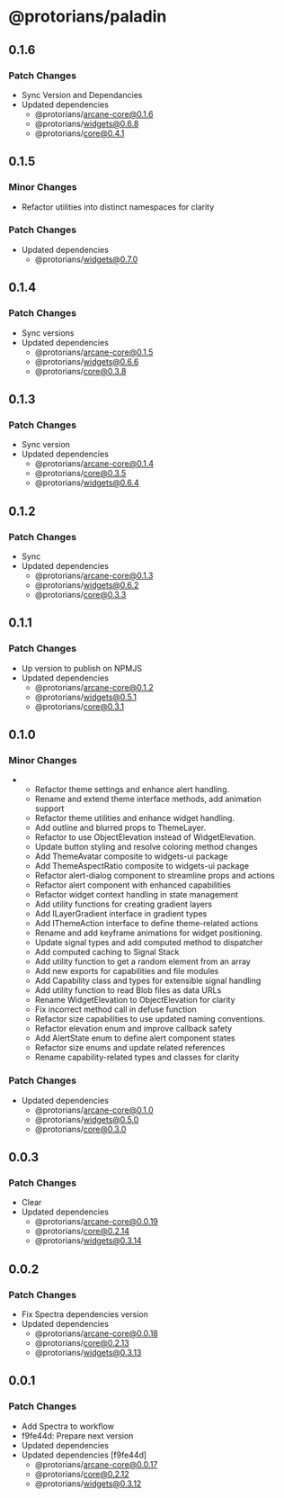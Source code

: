 # @protorians/paladin

## 0.1.6

### Patch Changes

- Sync Version and Dependancies
- Updated dependencies
  - @protorians/arcane-core@0.1.6
  - @protorians/widgets@0.6.8
  - @protorians/core@0.4.1

## 0.1.5

### Minor Changes

- Refactor utilities into distinct namespaces for clarity

### Patch Changes

- Updated dependencies
  - @protorians/widgets@0.7.0

## 0.1.4

### Patch Changes

- Sync versions
- Updated dependencies
  - @protorians/arcane-core@0.1.5
  - @protorians/widgets@0.6.6
  - @protorians/core@0.3.8

## 0.1.3

### Patch Changes

- Sync version
- Updated dependencies
  - @protorians/arcane-core@0.1.4
  - @protorians/core@0.3.5
  - @protorians/widgets@0.6.4

## 0.1.2

### Patch Changes

- Sync
- Updated dependencies
  - @protorians/arcane-core@0.1.3
  - @protorians/widgets@0.6.2
  - @protorians/core@0.3.3

## 0.1.1

### Patch Changes

- Up version to publish on NPMJS
- Updated dependencies
  - @protorians/arcane-core@0.1.2
  - @protorians/widgets@0.5.1
  - @protorians/core@0.3.1

## 0.1.0

### Minor Changes

- - Refactor theme settings and enhance alert handling.
  - Rename and extend theme interface methods, add animation support
  - Refactor theme utilities and enhance widget handling.
  - Add outline and blurred props to ThemeLayer.
  - Refactor to use ObjectElevation instead of WidgetElevation.
  - Update button styling and resolve coloring method changes
  - Add ThemeAvatar composite to widgets-ui package
  - Add ThemeAspectRatio composite to widgets-ui package
  - Refactor alert-dialog component to streamline props and actions
  - Refactor alert component with enhanced capabilities
  - Refactor widget context handling in state management
  - Add utility functions for creating gradient layers
  - Add ILayerGradient interface in gradient types
  - Add IThemeAction interface to define theme-related actions
  - Rename and add keyframe animations for widget positioning.
  - Update signal types and add computed method to dispatcher
  - Add computed caching to Signal Stack
  - Add utility function to get a random element from an array
  - Add new exports for capabilities and file modules
  - Add Capability class and types for extensible signal handling
  - Add utility function to read Blob files as data URLs
  - Rename WidgetElevation to ObjectElevation for clarity
  - Fix incorrect method call in defuse function
  - Refactor size capabilities to use updated naming conventions.
  - Refactor elevation enum and improve callback safety
  - Add AlertState enum to define alert component states
  - Refactor size enums and update related references
  - Rename capability-related types and classes for clarity

### Patch Changes

- Updated dependencies
  - @protorians/arcane-core@0.1.0
  - @protorians/widgets@0.5.0
  - @protorians/core@0.3.0

## 0.0.3

### Patch Changes

- Clear
- Updated dependencies
  - @protorians/arcane-core@0.0.19
  - @protorians/core@0.2.14
  - @protorians/widgets@0.3.14

## 0.0.2

### Patch Changes

- Fix Spectra dependencies version
- Updated dependencies
  - @protorians/arcane-core@0.0.18
  - @protorians/core@0.2.13
  - @protorians/widgets@0.3.13

## 0.0.1

### Patch Changes

- Add Spectra to workflow
- f9fe44d: Prepare next version
- Updated dependencies
- Updated dependencies [f9fe44d]
  - @protorians/arcane-core@0.0.17
  - @protorians/core@0.2.12
  - @protorians/widgets@0.3.12
